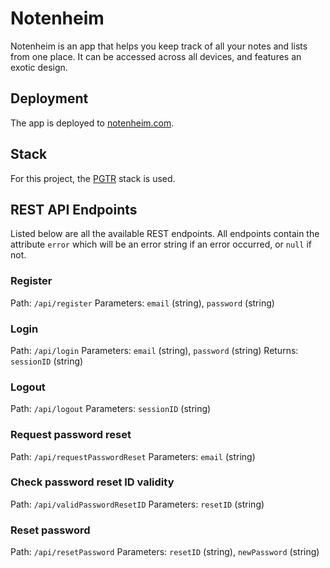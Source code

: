 # Notenheim

Notenheim is an app that helps you keep track of all your notes and lists from one place. It can be accessed across all devices, and features an exotic design.

## Deployment

The app is deployed to [notenheim.com](https://www.notenheim.com/).

## Stack

For this project, the [PGTR](https://github.com/WKHAllen/pgtr-sample-app) stack is used.

## REST API Endpoints

Listed below are all the available REST endpoints. All endpoints contain the attribute `error` which will be an error string if an error occurred, or `null` if not.

### Register

Path: `/api/register`
Parameters: `email` (string), `password` (string)

### Login

Path: `/api/login`
Parameters: `email` (string), `password` (string)
Returns: `sessionID` (string)

### Logout

Path: `/api/logout`
Parameters: `sessionID` (string)

### Request password reset

Path: `/api/requestPasswordReset`
Parameters: `email` (string)

### Check password reset ID validity

Path: `/api/validPasswordResetID`
Parameters: `resetID` (string)

### Reset password

Path: `/api/resetPassword`
Parameters: `resetID` (string), `newPassword` (string)
